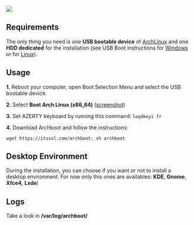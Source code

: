 ![](http://i.imgur.com/z4nv4Kj.png)

## Requirements

The only thing you need is one **USB bootable device** of [ArchLinux](http://mir.archlinux.fr/iso/latest) and one **HDD dedicated** for the installation (see USB Boot instructions for [Windows](https://rufus.akeo.ie/?locale=fr_FR) or for [Linux](https://debian-facile.org/doc:install:usb-boot)).

## Usage

**1.** Reboot your computer, open Boot Selection Menu and select the USB bootable device.

**2.** Select **Boot Arch Linux (x86_64)** ([screenshot](https://raw.githubusercontent.com/grm34/archboot/master/img/archlinux.png))

**3.** Set AZERTY keyboard by running this command: `loqdkeys fr`

**4.** Download Archboot and follow the instructions:

`wget https://itsssl.com/archboot; sh archboot`

## Desktop Environment

During the installation, you can choose if you want or not to install a desktop environment.
For now only this ones are availables: **KDE**, **Gnome**, **Xfce4**, **Lxde**)

## Logs
Take a look in **/var/log/archboot/**

